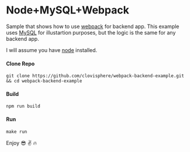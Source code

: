 # Node+MySQL+Webpack

Sample that shows how to use [webpack](https://webpack.js.org/) for backend app. This example uses [MySQL](https://www.mysql.com/) for illustartion purposes, but the logic is the same for any backend app.

I will assume you have [node](https://nodejs.org/en/) installed.

#### Clone Repo
```
git clone https://github.com/clovisphere/webpack-backend-example.git && cd webpack-backend-example
```

#### Build
```
npm run build
```

#### Run
```
make run
```

Enjoy :sunglasses: :v: :fire:
